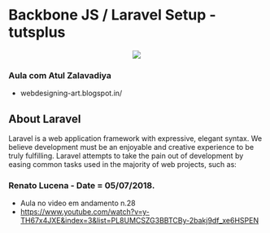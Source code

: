 
# Backbone JS / Laravel Setup - tutsplus


<p align="center"><img src="https://laravel.com/assets/img/components/logo-laravel.svg"></p>

<p align="center">

</p>

### Aula com Atul Zalavadiya
- webdesigning-art.blogspot.in/

## About Laravel

Laravel is a web application framework with expressive, elegant syntax. We believe development must be an enjoyable and creative experience to be truly fulfilling. Laravel attempts to take the pain out of development by easing common tasks used in the majority of web projects, such as:

### Renato Lucena - Date = 05/07/2018.


- Aula no video em andamento n.28
- https://www.youtube.com/watch?v=y-TH67x4JXE&index=3&list=PL8UMCSZG3BBTCBy-2bakj9df_xe6HSPEN